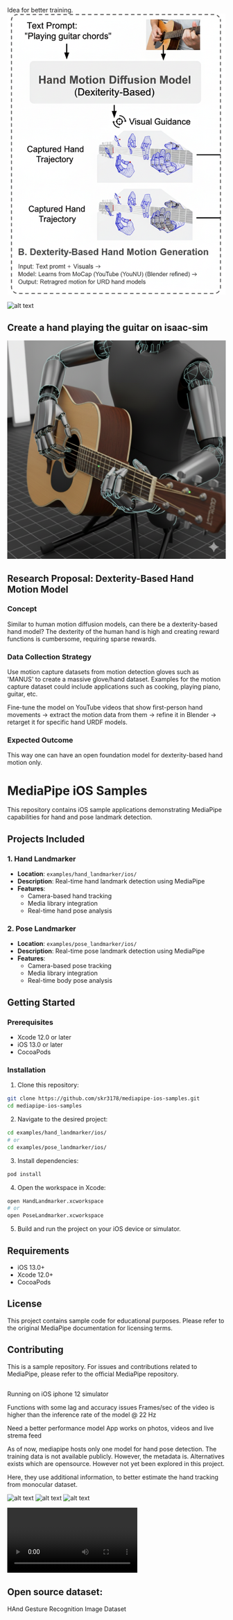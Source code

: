 
Idea for better training. 
![alt text](Gemini_Generated_Image_x87a7wx87a7wx87a.png)

![alt text](ezgif.com-video-to-gif-converter.gif)

## Create a hand playing the guitar on isaac-sim
![alt text](Gemini_Generated_Image_7co4ob7co4ob7co4.png)
## Research Proposal: Dexterity-Based Hand Motion Model

### Concept
Similar to human motion diffusion models, can there be a dexterity-based hand model?
The dexterity of the human hand is high and creating reward functions is cumbersome, requiring sparse rewards.

### Data Collection Strategy
Use motion capture datasets from motion detection gloves such as 'MANUS' to create a massive glove/hand dataset. 
Examples for the motion capture dataset could include applications such as cooking, playing piano, guitar, etc.

Fine-tune the model on YouTube videos that show first-person hand movements → 
extract the motion data from them → refine it in Blender → retarget it for specific hand URDF models.

### Expected Outcome
This way one can have an open foundation model for dexterity-based hand motion only. 


# MediaPipe iOS Samples

This repository contains iOS sample applications demonstrating MediaPipe capabilities for hand and pose landmark detection.

## Projects Included

### 1. Hand Landmarker
- **Location**: `examples/hand_landmarker/ios/`
- **Description**: Real-time hand landmark detection using MediaPipe
- **Features**: 
  - Camera-based hand tracking
  - Media library integration
  - Real-time hand pose analysis

### 2. Pose Landmarker  
- **Location**: `examples/pose_landmarker/ios/`
- **Description**: Real-time pose landmark detection using MediaPipe
- **Features**:
  - Camera-based pose tracking
  - Media library integration
  - Real-time body pose analysis

## Getting Started

### Prerequisites
- Xcode 12.0 or later
- iOS 13.0 or later
- CocoaPods

### Installation

1. Clone this repository:
```bash
git clone https://github.com/skr3178/mediapipe-ios-samples.git
cd mediapipe-ios-samples
```

2. Navigate to the desired project:
```bash
cd examples/hand_landmarker/ios/
# or
cd examples/pose_landmarker/ios/
```

3. Install dependencies:
```bash
pod install
```

4. Open the workspace in Xcode:
```bash
open HandLandmarker.xcworkspace
# or
open PoseLandmarker.xcworkspace
```

5. Build and run the project on your iOS device or simulator.

## Requirements

- iOS 13.0+
- Xcode 12.0+
- CocoaPods

## License

This project contains sample code for educational purposes. Please refer to the original MediaPipe documentation for licensing terms.

## Contributing

This is a sample repository. For issues and contributions related to MediaPipe, please refer to the official MediaPipe repository.


## 
Running on iOS iphone 12 simulator

Functions with some lag and accuracy issues
Frames/sec of the video is higher than the inference rate of the model @ 22 Hz

Need a better performance model
App works on photos, videos and live strema feed

As of now, mediapipe hosts only one model for hand pose detection. 
The training data is not available publicly. However, the metadata is. 
Alternatives exists which are opensource. However not yet been explored in this project. 

Here, they use additional information, to better estimate the hand tracking from monocular dataset. 


![alt text](<Screenshot 2025-09-25 at 11.52.28 AM.png>)
![alt text](<Screenshot 2025-09-25 at 12.37.23 PM.png>)
![alt text](<Screenshot 2025-09-25 at 8.08.58 PM.png>)


<video controls src="ssvid.net--Midnight-Pasta-After-Work-147-AM_360p-ezgif.com-video-cutter.mp4" title="Title"></video>

## Open source dataset: 
HAnd Gesture Recognition Image Dataset